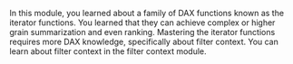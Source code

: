 In this module, you learned about a family of DAX functions known as the iterator functions. You learned that they can achieve complex or higher grain summarization and even ranking. Mastering the iterator functions requires more DAX knowledge, specifically about filter context. You can learn about filter context in the filter context module.
